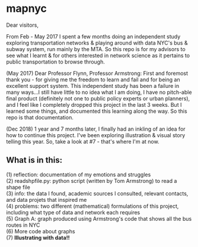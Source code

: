 # mapnyc

Dear visitors, 

From Feb - May 2017 I spent a few months doing an independent study exploring transportation networks & playing around with data NYC's bus & subway system, run mainly by the MTA. So this repo is for my advisors to see what I learnt & for others interested in network science as it pertains to public transportation to browse through.

(May 2017)
Dear Professor Flynn, Professor Armstrong: 
First and foremost thank you - for giving me the freedom to learn and fail and for being an excellent support system. This independent study has been a failure in many ways...I still have little to no idea what I am doing, I have no pitch-able final product (definitely not one to public policy experts or urban planners), and I feel like I completely dropped this project in the last 3 weeks. But I learned some things, and documented this learning along the way. So this repo is that documentation. 

(Dec 2018)
1 year and 7 months later, I finally had an inkling of an idea for how to continue this project. I've been exploring illustration & visual story telling this year. So, take a look at #7 - that's where I'm at now. 

## What is in this: 
(1) reflection: documentation of my emotions and struggles <br />
(2) readshpfile.py: python script (written by Tom Armstrong) to read a shape file <br />
(3) info: the data I found, academic sources I consulted, relevant contacts, and data projets that inspired me <br />
(4) problems: two different (mathematical) formulations of this project, including what type of data and network each requires <br />
(5) Graph A: graph produced using Armstrong's code that shows all the bus routes in NYC <br />
(6) More code about graphs <br />
(7) **Illustrating with data!!**
